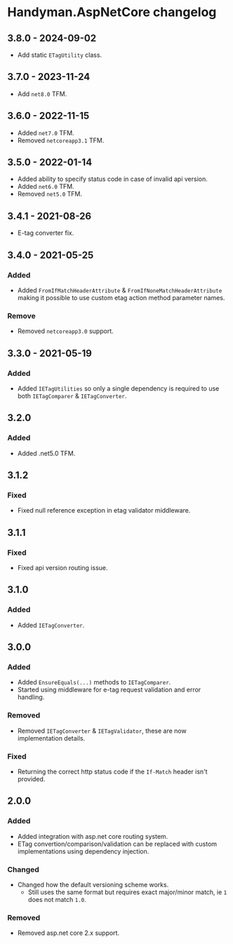 # Handyman.AspNetCore changelog

## 3.8.0 - 2024-09-02

* Add static `ETagUtility` class.

## 3.7.0 - 2023-11-24

* Add `net8.0` TFM.

## 3.6.0 - 2022-11-15

* Added `net7.0` TFM.
* Removed `netcoreapp3.1` TFM.

## 3.5.0 - 2022-01-14

* Added ability to specify status code in case of invalid api version.
* Added `net6.0` TFM.
* Removed `net5.0` TFM.

## 3.4.1 - 2021-08-26

* E-tag converter fix.

## 3.4.0 - 2021-05-25

### Added

* Added `FromIfMatchHeaderAttribute` & `FromIfNoneMatchHeaderAttribute` making it possible to use custom etag action method parameter names.

### Remove

* Removed `netcoreapp3.0` support.

## 3.3.0 - 2021-05-19

### Added

* Added `IETagUtilities` so only a single dependency is required to use both `IETagComparer` & `IETagConverter`.

## 3.2.0

### Added

* Added .net5.0 TFM.

## 3.1.2

### Fixed

* Fixed null reference exception in etag validator middleware.

## 3.1.1

### Fixed

* Fixed api version routing issue.

## 3.1.0

### Added

* Added `IETagConverter`.

## 3.0.0

### Added

* Added `EnsureEquals(...)` methods to `IETagComparer`.
* Started using middleware for e-tag request validation and error handling.

### Removed

* Removed `IETagConverter` & `IETagValidator`, these are now implementation details.

### Fixed

* Returning the correct http status code if the `If-Match` header isn't provided.

## 2.0.0

### Added

* Added integration with asp.net core routing system.
* ETag convertion/comparison/validation can be replaced with custom implementations using dependency injection.

### Changed

* Changed how the default versioning scheme works.
  * Still uses the same format but requires exact major/minor match, ie `1` does not match `1.0`.

### Removed

* Removed asp.net core 2.x support.
